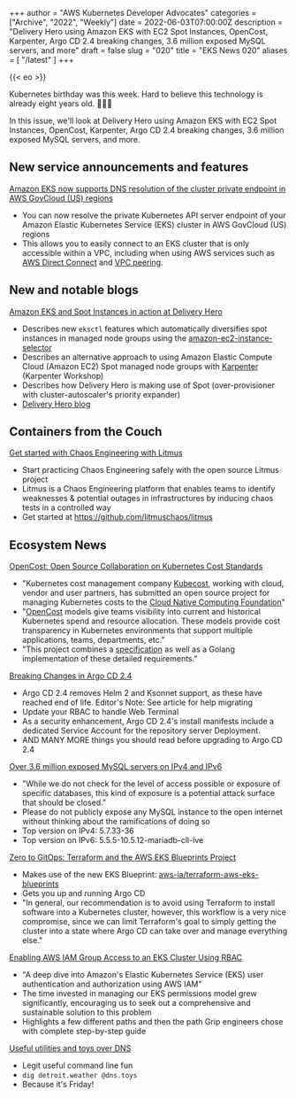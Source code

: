 +++
author = "AWS Kubernetes Developer Advocates"
categories = ["Archive", "2022", "Weekly"]
date = 2022-06-03T07:00:00Z
description = "Delivery Hero using Amazon EKS with EC2 Spot Instances, OpenCost, Karpenter, Argo CD 2.4 breaking changes, 3.6 million exposed MySQL servers, and more"
draft = false
slug = "020"
title = "EKS News 020"
aliases = [
    "/latest"
]
+++

{{< eo >}}

Kubernetes birthday was this week. Hard to believe this technology is already eight years old. 🎉🎂🥳

In this issue, we'll look at Delivery Hero using Amazon EKS with EC2 Spot Instances, OpenCost, Karpenter, Argo CD 2.4 breaking changes, 3.6 million exposed MySQL servers, and more.

## New service announcements and features

[Amazon EKS now supports DNS resolution of the cluster private endpoint in AWS GovCloud (US) regions](https://aws.amazon.com/about-aws/whats-new/2022/06/amazon-eks-supports-dns-resolution-cluster-private-endpoint-aws-govcloud-us-regions/)

* You can now resolve the private Kubernetes API server endpoint of your Amazon Elastic Kubernetes Service (EKS) cluster in AWS GovCloud (US) regions
* This allows you to easily connect to an EKS cluster that is only accessible within a VPC, including when using AWS services such as [AWS Direct Connect](https://aws.amazon.com/directconnect/) and [VPC peering](https://docs.aws.amazon.com/vpc/latest/peering/what-is-vpc-peering.html).

## New and notable blogs

[Amazon EKS and Spot Instances in action at Delivery Hero](https://aws.amazon.com/blogs/containers/amazon-eks-and-spot-instances-in-action-at-delivery-hero/)

* Describes new `eksctl` features which automatically diversifies spot instances in managed node groups using the [amazon-ec2-instance-selector](https://github.com/aws/amazon-ec2-instance-selector)
* Describes an alternative approach to using Amazon Elastic Compute Cloud (Amazon EC2) Spot managed node groups with [Karpenter](https://ec2spotworkshops.com/karpenter.html) (Karpenter Workshop)
* Describes how Delivery Hero is making use of Spot (over-provisioner with cluster-autoscaler's priority expander)
* [Delivery Hero blog](https://tech.deliveryhero.com/spot-instances-at-delivery-hero/)

## Containers from the Couch

[Get started with Chaos Engineering with Litmus](https://youtu.be/5CI8d-SKBfc)

* Start practicing Chaos Engineering safely with the open source Litmus project
* Litmus is a Chaos Engineering platform that enables teams to identify weaknesses & potential outages in infrastructures by inducing chaos tests in a controlled way
* Get started at <https://github.com/litmuschaos/litmus>

## Ecosystem News

[OpenCost: Open Source Collaboration on Kubernetes Cost Standards](https://thenewstack.io/opencost-open-source-collaboration-on-kubernetes-cost-standards/)

* "Kubernetes cost management company [Kubecost](https://www.kubecost.com/), working with cloud, vendor and user partners, has submitted an open source project for managing Kubernetes costs to the [Cloud Native Computing Foundation](https://cncf.io/?utm_content=eks-news)"
* "[OpenCost](https://github.com/kubecost/opencost) models give teams visibility into current and historical Kubernetes spend and resource allocation. These models provide cost transparency in Kubernetes environments that support multiple applications, teams, departments, etc."
* "This project combines a [specification](https://github.com/kubecost/opencost/blob/develop/spec) as well as a Golang implementation of these detailed requirements."

[Breaking Changes in Argo CD 2.4](https://blog.argoproj.io/breaking-changes-in-argo-cd-2-4-29e3c2ac30c9)

* Argo CD 2.4 removes Helm 2 and Ksonnet support, as these have reached end of life. Editor's Note: See article for help migrating
* Update your RBAC to handle Web Terminal
* As a security enhancement, Argo CD 2.4's install manifests include a dedicated Service Account for the repository server Deployment.
* AND MANY MORE things you should read before upgrading to Argo CD 2.4

[Over 3.6 million exposed MySQL servers on IPv4 and IPv6](https://www.shadowserver.org/news/over-3-6m-exposed-mysql-servers-on-ipv4-and-ipv6/)

* "While we do not check for the level of access possible or exposure of specific databases, this kind of exposure is a potential attack surface that should be closed."
* Please do not publicly expose any MySQL instance to the open internet without thinking about the ramifications of doing so
* Top version on IPv4: 5.7.33-36
* Top version on IPv6: 5.5.5-10.5.12-mariadb-cll-lve

[Zero to GitOps: Terraform and the AWS EKS Blueprints Project](https://superorbital.io/journal/terraform-aws-eks-blueprints/)

* Makes use of the new EKS Blueprint: [aws-ia/terraform-aws-eks-blueprints](https://github.com/aws-ia/terraform-aws-eks-blueprints)
* Gets you up and running Argo CD
* "In general, our recommendation is to avoid using Terraform to install software into a Kubernetes cluster, however, this workflow is a very nice compromise, since we can limit Terraform's goal to simply getting the cluster into a state where Argo CD can take over and manage everything else."

[Enabling AWS IAM Group Access to an EKS Cluster Using RBAC](https://eng.grip.security/enabling-aws-iam-group-access-to-an-eks-cluster-using-rbac)

* "A deep dive into Amazon's Elastic Kubernetes Service (EKS) user authentication and authorization using AWS IAM"
* The time invested in managing our EKS permissions model grew significantly, encouraging us to seek out a comprehensive and sustainable solution to this problem
* Highlights a few different paths and then the path Grip engineers chose with complete step-by-step guide

[Useful utilities and toys over DNS](https://www.dns.toys/)

* Legit useful command line fun
* `dig detroit.weather @dns.toys`
* Because it's Friday!
